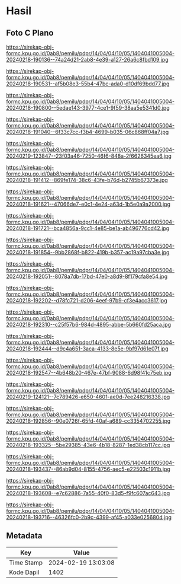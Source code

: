# Hasil

## Foto C Plano

https://sirekap-obj-formc.kpu.go.id/0ab8/pemilu/pdpr/14/04/04/10/05/1404041005004-20240218-190136--74a24d21-2ab8-4e39-a127-26a6c8fbd109.jpg

https://sirekap-obj-formc.kpu.go.id/0ab8/pemilu/pdpr/14/04/04/10/05/1404041005004-20240218-190531--af5b08e3-55b4-47bc-ada0-d10df69bdd77.jpg

https://sirekap-obj-formc.kpu.go.id/0ab8/pemilu/pdpr/14/04/04/10/05/1404041005004-20240218-190800--5edae143-3977-4ce1-9f59-38aa5e5341d0.jpg

https://sirekap-obj-formc.kpu.go.id/0ab8/pemilu/pdpr/14/04/04/10/05/1404041005004-20240218-191040--6f33c7cc-f3b4-4699-b035-06c868ff04a7.jpg

https://sirekap-obj-formc.kpu.go.id/0ab8/pemilu/pdpr/14/04/04/10/05/1404041005004-20240219-123847--23f03a46-7250-46f6-848a-2f6626345ea6.jpg

https://sirekap-obj-formc.kpu.go.id/0ab8/pemilu/pdpr/14/04/04/10/05/1404041005004-20240218-191412--869fe174-38c6-43fe-b76d-b2745b67373e.jpg

https://sirekap-obj-formc.kpu.go.id/0ab8/pemilu/pdpr/14/04/04/10/05/1404041005004-20240218-191621--47066de7-e0c1-4e24-a63d-1b5e0a9a2000.jpg

https://sirekap-obj-formc.kpu.go.id/0ab8/pemilu/pdpr/14/04/04/10/05/1404041005004-20240218-191721--bca4856a-9cc1-4e85-be1a-ab496776cd42.jpg

https://sirekap-obj-formc.kpu.go.id/0ab8/pemilu/pdpr/14/04/04/10/05/1404041005004-20240218-191854--9bb2868f-b822-419b-b357-ac19a97cba3e.jpg

https://sirekap-obj-formc.kpu.go.id/0ab8/pemilu/pdpr/14/04/04/10/05/1404041005004-20240218-192051--8078a7db-17bd-47e0-a8d9-8f179cfa8e54.jpg

https://sirekap-obj-formc.kpu.go.id/0ab8/pemilu/pdpr/14/04/04/10/05/1404041005004-20240218-192202--d78fc721-d206-4eef-97b9-cf3e4acc3617.jpg

https://sirekap-obj-formc.kpu.go.id/0ab8/pemilu/pdpr/14/04/04/10/05/1404041005004-20240218-192310--c25f57b6-984d-4895-abbe-5b660fd25aca.jpg

https://sirekap-obj-formc.kpu.go.id/0ab8/pemilu/pdpr/14/04/04/10/05/1404041005004-20240218-192444--d9c4a651-3aca-4133-8e5e-9bf97d61e07f.jpg

https://sirekap-obj-formc.kpu.go.id/0ab8/pemilu/pdpr/14/04/04/10/05/1404041005004-20240218-192547--4b648b20-467e-47bf-9088-6d98f41c75eb.jpg

https://sirekap-obj-formc.kpu.go.id/0ab8/pemilu/pdpr/14/04/04/10/05/1404041005004-20240219-124121--7c789426-e650-4601-ae0d-7ee248216338.jpg

https://sirekap-obj-formc.kpu.go.id/0ab8/pemilu/pdpr/14/04/04/10/05/1404041005004-20240218-192856--90e0726f-65fd-40af-a689-cc3354702255.jpg

https://sirekap-obj-formc.kpu.go.id/0ab8/pemilu/pdpr/14/04/04/10/05/1404041005004-20240218-193325--5be29385-43e6-4b18-8287-1ed38cb117cc.jpg

https://sirekap-obj-formc.kpu.go.id/0ab8/pemilu/pdpr/14/04/04/10/05/1404041005004-20240218-193437--86ab9d04-8155-4756-aec5-e22503c1911b.jpg

https://sirekap-obj-formc.kpu.go.id/0ab8/pemilu/pdpr/14/04/04/10/05/1404041005004-20240218-193608--e7c62886-7a55-40f0-83d5-f9fc607ac643.jpg

https://sirekap-obj-formc.kpu.go.id/0ab8/pemilu/pdpr/14/04/04/10/05/1404041005004-20240218-193716--46326fc0-2b9c-4399-af45-a033e025680d.jpg


## Metadata

| Key        | Value               |
| ---------- | ------------------- |
| Time Stamp | 2024-02-19 13:03:08 |
| Kode Dapil | 1402                |



